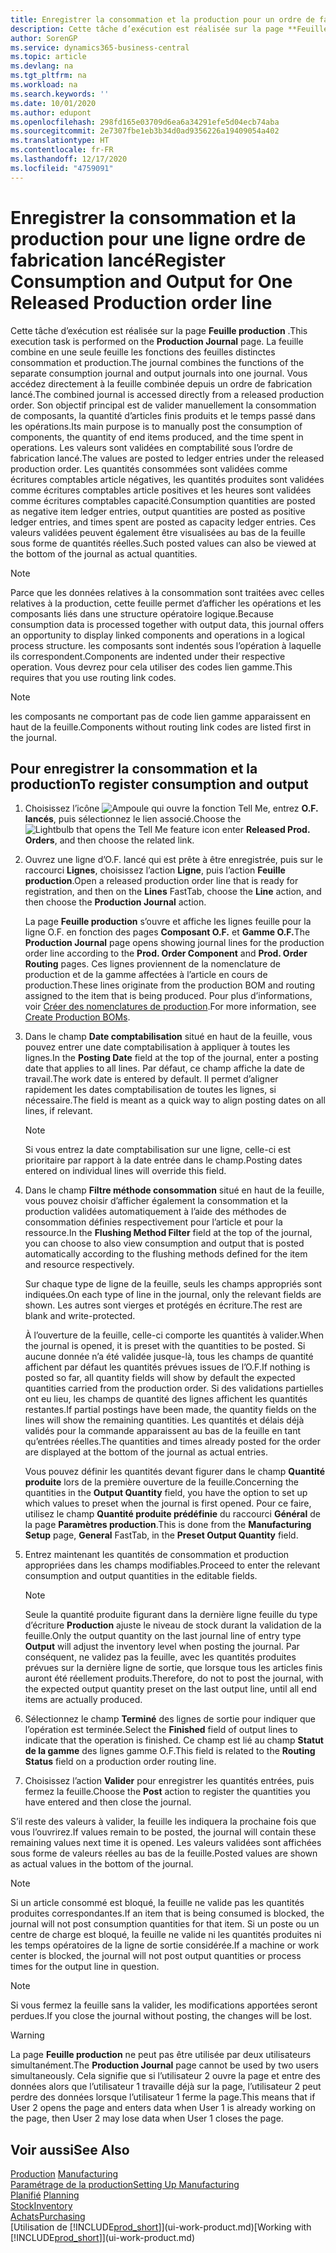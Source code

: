```yaml
---
title: Enregistrer la consommation et la production pour un ordre de fabrication | Microsoft Docs
description: Cette tâche d’exécution est réalisée sur la page **Feuille production** . La feuille combine en une seule feuille les fonctions des feuilles distinctes consommation et production. Vous accédez directement à la feuille combinée depuis un ordre de fabrication lancé. Son objectif principal est de valider manuellement la consommation de composants, la quantité d’articles finis produits et le temps passé dans les opérations.
author: SorenGP
ms.service: dynamics365-business-central
ms.topic: article
ms.devlang: na
ms.tgt_pltfrm: na
ms.workload: na
ms.search.keywords: ''
ms.date: 10/01/2020
ms.author: edupont
ms.openlocfilehash: 298fd165e03709d6ea6a34291efe5d04ecb74aba
ms.sourcegitcommit: 2e7307fbe1eb3b34d0ad9356226a19409054a402
ms.translationtype: HT
ms.contentlocale: fr-FR
ms.lasthandoff: 12/17/2020
ms.locfileid: "4759091"
---
```

# <a name="register-consumption-and-output-for-one-released-production-order-line"></a><span data-ttu-id="7669a-106">Enregistrer la consommation et la production pour une ligne ordre de fabrication lancé</span><span class="sxs-lookup"><span data-stu-id="7669a-106">Register Consumption and Output for One Released Production order line</span></span>
<span data-ttu-id="7669a-107">Cette tâche d’exécution est réalisée sur la page **Feuille production** .</span><span class="sxs-lookup"><span data-stu-id="7669a-107">This execution task is performed on the **Production Journal** page.</span></span> <span data-ttu-id="7669a-108">La feuille combine en une seule feuille les fonctions des feuilles distinctes consommation et production.</span><span class="sxs-lookup"><span data-stu-id="7669a-108">The journal combines the functions of the separate consumption journal and output journals into one journal.</span></span> <span data-ttu-id="7669a-109">Vous accédez directement à la feuille combinée depuis un ordre de fabrication lancé.</span><span class="sxs-lookup"><span data-stu-id="7669a-109">The combined journal is accessed directly from a released production order.</span></span> <span data-ttu-id="7669a-110">Son objectif principal est de valider manuellement la consommation de composants, la quantité d’articles finis produits et le temps passé dans les opérations.</span><span class="sxs-lookup"><span data-stu-id="7669a-110">Its main purpose is to manually post the consumption of components, the quantity of end items produced, and the time spent in operations.</span></span> <span data-ttu-id="7669a-111">Les valeurs sont validées en comptabilité sous l’ordre de fabrication lancé.</span><span class="sxs-lookup"><span data-stu-id="7669a-111">The values are posted to ledger entries under the released production order.</span></span> <span data-ttu-id="7669a-112">Les quantités consommées sont validées comme écritures comptables article négatives, les quantités produites sont validées comme écritures comptables article positives et les heures sont validées comme écritures comptables capacité.</span><span class="sxs-lookup"><span data-stu-id="7669a-112">Consumption quantities are posted as negative item ledger entries, output quantities are posted as positive ledger entries, and times spent are posted as capacity ledger entries.</span></span> <span data-ttu-id="7669a-113">Ces valeurs validées peuvent également être visualisées au bas de la feuille sous forme de quantités réelles.</span><span class="sxs-lookup"><span data-stu-id="7669a-113">Such posted values can also be viewed at the bottom of the journal as actual quantities.</span></span>  

> [!NOTE]  
>  <span data-ttu-id="7669a-114">Parce que les données relatives à la consommation sont traitées avec celles relatives à la production, cette feuille permet d’afficher les opérations et les composants liés dans une structure opératoire logique.</span><span class="sxs-lookup"><span data-stu-id="7669a-114">Because consumption data is processed together with output data, this journal offers an opportunity to display linked components and operations in a logical process structure.</span></span> <span data-ttu-id="7669a-115">les composants sont indentés sous l’opération à laquelle ils correspondent.</span><span class="sxs-lookup"><span data-stu-id="7669a-115">Components are indented under their respective operation.</span></span> <span data-ttu-id="7669a-116">Vous devrez pour cela utiliser des codes lien gamme.</span><span class="sxs-lookup"><span data-stu-id="7669a-116">This requires that you use routing link codes.</span></span>  

> [!NOTE]  
>  <span data-ttu-id="7669a-117">les composants ne comportant pas de code lien gamme apparaissent en haut de la feuille.</span><span class="sxs-lookup"><span data-stu-id="7669a-117">Components without routing link codes are listed first in the journal.</span></span>  

## <a name="to-register-consumption-and-output"></a><span data-ttu-id="7669a-118">Pour enregistrer la consommation et la production</span><span class="sxs-lookup"><span data-stu-id="7669a-118">To register consumption and output</span></span>  
1.  <span data-ttu-id="7669a-119">Choisissez l’icône ![Ampoule qui ouvre la fonction Tell Me](media/ui-search/search_small.png "Dites-moi ce que vous voulez faire"), entrez **O.F. lancés**, puis sélectionnez le lien associé.</span><span class="sxs-lookup"><span data-stu-id="7669a-119">Choose the ![Lightbulb that opens the Tell Me feature](media/ui-search/search_small.png "Tell me what you want to do") icon enter **Released Prod. Orders**, and then choose the related link.</span></span>  
2.  <span data-ttu-id="7669a-120">Ouvrez une ligne d’O.F. lancé qui est prête à être enregistrée, puis sur le raccourci **Lignes**, choisissez l’action **Ligne**, puis l’action **Feuille production**.</span><span class="sxs-lookup"><span data-stu-id="7669a-120">Open a released production order line that is ready for registration, and then on the **Lines** FastTab, choose the **Line** action, and then choose the **Production Journal** action.</span></span>  

    <span data-ttu-id="7669a-121">La page **Feuille production** s’ouvre et affiche les lignes feuille pour la ligne O.F. en fonction des pages **Composant O.F.** et **Gamme O.F.**</span><span class="sxs-lookup"><span data-stu-id="7669a-121">The **Production Journal** page opens showing journal lines for the production order line according to the **Prod. Order Component** and **Prod. Order Routing** pages.</span></span> <span data-ttu-id="7669a-122">Ces lignes proviennent de la nomenclature de production et de la gamme affectées à l’article en cours de production.</span><span class="sxs-lookup"><span data-stu-id="7669a-122">These lines originate from the production BOM and routing assigned to the item that is being produced.</span></span> <span data-ttu-id="7669a-123">Pour plus d’informations, voir [Créer des nomenclatures de production](production-how-to-create-routings.md).</span><span class="sxs-lookup"><span data-stu-id="7669a-123">For more information, see [Create Production BOMs](production-how-to-create-routings.md).</span></span>  

3.  <span data-ttu-id="7669a-124">Dans le champ **Date comptabilisation** situé en haut de la feuille, vous pouvez entrer une date comptabilisation à appliquer à toutes les lignes.</span><span class="sxs-lookup"><span data-stu-id="7669a-124">In the **Posting Date** field at the top of the journal, enter a posting date that applies to all lines.</span></span> <span data-ttu-id="7669a-125">Par défaut, ce champ affiche la date de travail.</span><span class="sxs-lookup"><span data-stu-id="7669a-125">The work date is entered by default.</span></span> <span data-ttu-id="7669a-126">Il permet d’aligner rapidement les dates comptabilisation de toutes les lignes, si nécessaire.</span><span class="sxs-lookup"><span data-stu-id="7669a-126">The field is meant as a quick way to align posting dates on all lines, if relevant.</span></span>  

    > [!NOTE]  
    >  <span data-ttu-id="7669a-127">Si vous entrez la date comptabilisation sur une ligne, celle-ci est prioritaire par rapport à la date entrée dans le champ.</span><span class="sxs-lookup"><span data-stu-id="7669a-127">Posting dates entered on individual lines will override this field.</span></span>  

4.  <span data-ttu-id="7669a-128">Dans le champ **Filtre méthode consommation** situé en haut de la feuille, vous pouvez choisir d’afficher également la consommation et la production validées automatiquement à l’aide des méthodes de consommation définies respectivement pour l’article et pour la ressource.</span><span class="sxs-lookup"><span data-stu-id="7669a-128">In the **Flushing Method Filter** field at the top of the journal, you can choose to also view consumption and output that is posted automatically according to the flushing methods defined for the item and resource respectively.</span></span>  

    <span data-ttu-id="7669a-129">Sur chaque type de ligne de la feuille, seuls les champs appropriés sont indiquées.</span><span class="sxs-lookup"><span data-stu-id="7669a-129">On each type of line in the journal, only the relevant fields are shown.</span></span> <span data-ttu-id="7669a-130">Les autres sont vierges et protégés en écriture.</span><span class="sxs-lookup"><span data-stu-id="7669a-130">The rest are blank and write-protected.</span></span>  

    <span data-ttu-id="7669a-131">À l’ouverture de la feuille, celle-ci comporte les quantités à valider.</span><span class="sxs-lookup"><span data-stu-id="7669a-131">When the journal is opened, it is preset with the quantities to be posted.</span></span> <span data-ttu-id="7669a-132">Si aucune donnée n’a été validée jusque-là, tous les champs de quantité affichent par défaut les quantités prévues issues de l’O.F.</span><span class="sxs-lookup"><span data-stu-id="7669a-132">If nothing is posted so far, all quantity fields will show by default the expected quantities carried from the production order.</span></span> <span data-ttu-id="7669a-133">Si des validations partielles ont eu lieu, les champs de quantité des lignes affichent les quantités restantes.</span><span class="sxs-lookup"><span data-stu-id="7669a-133">If partial postings have been made, the quantity fields on the lines will show the remaining quantities.</span></span> <span data-ttu-id="7669a-134">Les quantités et délais déjà validés pour la commande apparaissent au bas de la feuille en tant qu’entrées réelles.</span><span class="sxs-lookup"><span data-stu-id="7669a-134">The quantities and times already posted for the order are displayed at the bottom of the journal as actual entries.</span></span>  

    <span data-ttu-id="7669a-135">Vous pouvez définir les quantités devant figurer dans le champ **Quantité produite** lors de la première ouverture de la feuille.</span><span class="sxs-lookup"><span data-stu-id="7669a-135">Concerning the quantities in the **Output Quantity** field, you have the option to set up which values to preset when the journal is first opened.</span></span> <span data-ttu-id="7669a-136">Pour ce faire, utilisez le champ **Quantité produite prédéfinie** du raccourci **Général** de la page **Paramètres production**.</span><span class="sxs-lookup"><span data-stu-id="7669a-136">This is done from the **Manufacturing Setup** page, **General** FastTab, in the **Preset Output Quantity** field.</span></span>

5.  <span data-ttu-id="7669a-137">Entrez maintenant les quantités de consommation et production appropriées dans les champs modifiables.</span><span class="sxs-lookup"><span data-stu-id="7669a-137">Proceed to enter the relevant consumption and output quantities in the editable fields.</span></span>  

    > [!NOTE]  
    >  <span data-ttu-id="7669a-138">Seule la quantité produite figurant dans la dernière ligne feuille du type d’écriture **Production** ajuste le niveau de stock durant la validation de la feuille.</span><span class="sxs-lookup"><span data-stu-id="7669a-138">Only the output quantity on the last journal line of entry type **Output** will adjust the inventory level when posting the journal.</span></span> <span data-ttu-id="7669a-139">Par conséquent, ne validez pas la feuille, avec les quantités produites prévues sur la dernière ligne de sortie, que lorsque tous les articles finis auront été réellement produits.</span><span class="sxs-lookup"><span data-stu-id="7669a-139">Therefore, do not to post the journal, with the expected output quantity preset on the last output line, until all end items are actually produced.</span></span>  

6.  <span data-ttu-id="7669a-140">Sélectionnez le champ **Terminé** des lignes de sortie pour indiquer que l’opération est terminée.</span><span class="sxs-lookup"><span data-stu-id="7669a-140">Select the **Finished** field of output lines to indicate that the operation is finished.</span></span> <span data-ttu-id="7669a-141">Ce champ est lié au champ **Statut de la gamme** des lignes gamme O.F.</span><span class="sxs-lookup"><span data-stu-id="7669a-141">This field is related to the **Routing Status** field on a production order routing line.</span></span>  
7.  <span data-ttu-id="7669a-142">Choisissez l’action **Valider** pour enregistrer les quantités entrées, puis fermez la feuille.</span><span class="sxs-lookup"><span data-stu-id="7669a-142">Choose the **Post** action to register the quantities you have entered and then close the journal.</span></span>  

<span data-ttu-id="7669a-143">S’il reste des valeurs à valider, la feuille les indiquera la prochaine fois que vous l’ouvrirez.</span><span class="sxs-lookup"><span data-stu-id="7669a-143">If values remain to be posted, the journal will contain these remaining values next time it is opened.</span></span> <span data-ttu-id="7669a-144">Les valeurs validées sont affichées sous forme de valeurs réelles au bas de la feuille.</span><span class="sxs-lookup"><span data-stu-id="7669a-144">Posted values are shown as actual values in the bottom of the journal.</span></span>  

> [!NOTE]  
>  <span data-ttu-id="7669a-145">Si un article consommé est bloqué, la feuille ne valide pas les quantités produites correspondantes.</span><span class="sxs-lookup"><span data-stu-id="7669a-145">If an item that is being consumed is blocked, the journal will not post consumption quantities for that item.</span></span> <span data-ttu-id="7669a-146">Si un poste ou un centre de charge est bloqué, la feuille ne valide ni les quantités produites ni les temps opératoires de la ligne de sortie considérée.</span><span class="sxs-lookup"><span data-stu-id="7669a-146">If a machine or work center is blocked, the journal will not post output quantities or process times for the output line in question.</span></span>  

> [!NOTE]  
>  <span data-ttu-id="7669a-147">Si vous fermez la feuille sans la valider, les modifications apportées seront perdues.</span><span class="sxs-lookup"><span data-stu-id="7669a-147">If you close the journal without posting, the changes will be lost.</span></span>  

> [!WARNING]  
>  <span data-ttu-id="7669a-148">La page **Feuille production** ne peut pas être utilisée par deux utilisateurs simultanément.</span><span class="sxs-lookup"><span data-stu-id="7669a-148">The **Production Journal** page cannot be used by two users simultaneously.</span></span> <span data-ttu-id="7669a-149">Cela signifie que si l’utilisateur 2 ouvre la page et entre des données alors que l’utilisateur 1 travaille déjà sur la page, l’utilisateur 2 peut perdre des données lorsque l’utilisateur 1 ferme la page.</span><span class="sxs-lookup"><span data-stu-id="7669a-149">This means that if User 2 opens the page and enters data when User 1 is already working on the page, then User 2 may lose data when User 1 closes the page.</span></span>  

## <a name="see-also"></a><span data-ttu-id="7669a-150">Voir aussi</span><span class="sxs-lookup"><span data-stu-id="7669a-150">See Also</span></span>  
<span data-ttu-id="7669a-151">[Production](production-manage-manufacturing.md)  </span><span class="sxs-lookup"><span data-stu-id="7669a-151">[Manufacturing](production-manage-manufacturing.md)  </span></span>  
[<span data-ttu-id="7669a-152">Paramétrage de la production</span><span class="sxs-lookup"><span data-stu-id="7669a-152">Setting Up Manufacturing</span></span>](production-configure-production-processes.md)  
<span data-ttu-id="7669a-153">[Planifié](production-planning.md)    </span><span class="sxs-lookup"><span data-stu-id="7669a-153">[Planning](production-planning.md)    </span></span>  
[<span data-ttu-id="7669a-154">Stock</span><span class="sxs-lookup"><span data-stu-id="7669a-154">Inventory</span></span>](inventory-manage-inventory.md)  
[<span data-ttu-id="7669a-155">Achats</span><span class="sxs-lookup"><span data-stu-id="7669a-155">Purchasing</span></span>](purchasing-manage-purchasing.md)  
<span data-ttu-id="7669a-156">[Utilisation de [!INCLUDE[prod_short](includes/prod_short.md)]](ui-work-product.md)</span><span class="sxs-lookup"><span data-stu-id="7669a-156">[Working with [!INCLUDE[prod_short](includes/prod_short.md)]](ui-work-product.md)</span></span>
